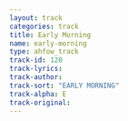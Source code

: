 ```yaml
---
layout: track
categories: track
title: Early Morning
name: early-morning
type: ahfow_track
track-id: 120
track-lyrics: 
track-author: 
track-sort: "EARLY MORNING"
track-alpha: E
track-original: 
---
```

